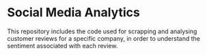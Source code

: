 # Social Media Analytics
This repository includes the code used for scrapping and analysing customer reviews for a specific company, in order to understand the sentiment associated with each review.


